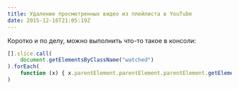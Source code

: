 ```yaml
---
title: Удаление просмотренных видео из плейлиста в YouTube
date: 2015-12-16T21:05:19Z
---
```


Коротко и по делу, можно выполнить что-то такое в консоли:

```javascript
[].slice.call(
    document.getElementsByClassName("watched")
).forEach(
    function (x) { x.parentElement.parentElement.parentElement.getElementsByClassName("pl-video-edit-remove")[0].click(); }
)
```
